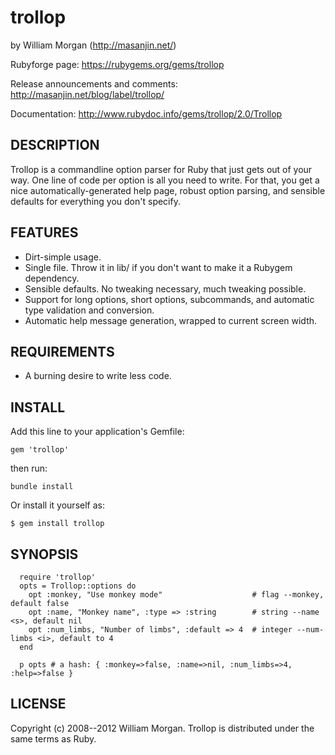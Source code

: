 # trollop

by William Morgan (http://masanjin.net/)

Rubyforge page: https://rubygems.org/gems/trollop

Release announcements and comments: http://masanjin.net/blog/label/trollop/

Documentation: http://www.rubydoc.info/gems/trollop/2.0/Trollop

## DESCRIPTION

Trollop is a commandline option parser for Ruby that just gets out of your way.
One line of code per option is all you need to write. For that, you get a nice
automatically-generated help page, robust option parsing, and sensible defaults
for everything you don't specify.

## FEATURES

- Dirt-simple usage.
- Single file. Throw it in lib/ if you don't want to make it a Rubygem dependency.
- Sensible defaults. No tweaking necessary, much tweaking possible.
- Support for long options, short options, subcommands, and automatic type validation and
  conversion.
- Automatic help message generation, wrapped to current screen width.

## REQUIREMENTS

* A burning desire to write less code.

## INSTALL

Add this line to your application's Gemfile:
```
gem 'trollop'
```

then run:
```
bundle install
```

Or install it yourself as:
```
$ gem install trollop
```

## SYNOPSIS
```
  require 'trollop'
  opts = Trollop::options do
    opt :monkey, "Use monkey mode"                    # flag --monkey, default false
    opt :name, "Monkey name", :type => :string        # string --name <s>, default nil
    opt :num_limbs, "Number of limbs", :default => 4  # integer --num-limbs <i>, default to 4
  end

  p opts # a hash: { :monkey=>false, :name=>nil, :num_limbs=>4, :help=>false }
```

## LICENSE

Copyright (c) 2008--2012 William Morgan. Trollop is distributed under the same
terms as Ruby.
